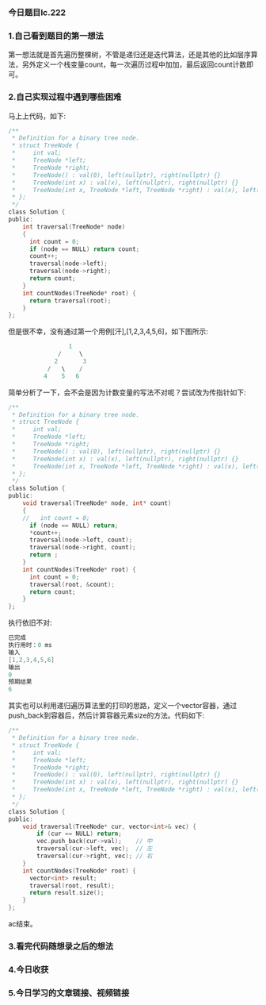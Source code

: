 ### 今日题目lc.222  
  
### 1.自己看到题目的第一想法  
第一想法就是首先遍历整棵树，不管是递归还是迭代算法，还是其他的比如层序算法，另外定义一个栈变量count，每一次遍历过程中加加，最后返回count计数即可。  
    
### 2.自己实现过程中遇到哪些困难  
马上上代码，如下:  
```c  
/**
 * Definition for a binary tree node.
 * struct TreeNode {
 *     int val;
 *     TreeNode *left;
 *     TreeNode *right;
 *     TreeNode() : val(0), left(nullptr), right(nullptr) {}
 *     TreeNode(int x) : val(x), left(nullptr), right(nullptr) {}
 *     TreeNode(int x, TreeNode *left, TreeNode *right) : val(x), left(left), right(right) {}
 * };
 */
class Solution {
public:
    int traversal(TreeNode* node)
    {
      int count = 0;
      if (node == NULL) return count;
      count++;
      traversal(node->left);
      traversal(node->right);
      return count;
    }
    int countNodes(TreeNode* root) {
      return traversal(root);
    }
};
```  
但是很不幸，没有通过第一个用例[汗],[1,2,3,4,5,6]，如下图所示:  
```c  
                 1
              /     \
             2       3
           /   \    /
          4    5   6     
```  
简单分析了一下，会不会是因为计数变量的写法不对呢？尝试改为传指针如下:  
```c  
/**
 * Definition for a binary tree node.
 * struct TreeNode {
 *     int val;
 *     TreeNode *left;
 *     TreeNode *right;
 *     TreeNode() : val(0), left(nullptr), right(nullptr) {}
 *     TreeNode(int x) : val(x), left(nullptr), right(nullptr) {}
 *     TreeNode(int x, TreeNode *left, TreeNode *right) : val(x), left(left), right(right) {}
 * };
 */
class Solution {
public:
    void traversal(TreeNode* node, int* count)
    {
    //   int count = 0;
      if (node == NULL) return;
      *count++;
      traversal(node->left, count);
      traversal(node->right, count);
      return ;
    }
    int countNodes(TreeNode* root) {
      int count = 0;
      traversal(root, &count);
      return count;
    }
};
```  
执行依旧不对:  
```c  
已完成
执行用时：0 ms
输入
[1,2,3,4,5,6]
输出
0
预期结果
6
```  
  
其实也可以利用递归遍历算法里的打印的思路，定义一个vector容器，通过push_back到容器后，然后计算容器元素size的方法。代码如下:  
```c  
/**
 * Definition for a binary tree node.
 * struct TreeNode {
 *     int val;
 *     TreeNode *left;
 *     TreeNode *right;
 *     TreeNode() : val(0), left(nullptr), right(nullptr) {}
 *     TreeNode(int x) : val(x), left(nullptr), right(nullptr) {}
 *     TreeNode(int x, TreeNode *left, TreeNode *right) : val(x), left(left), right(right) {}
 * };
 */
class Solution {
public:
    void traversal(TreeNode* cur, vector<int>& vec) {
        if (cur == NULL) return;
        vec.push_back(cur->val);    // 中
        traversal(cur->left, vec);  // 左
        traversal(cur->right, vec); // 右
    }
    int countNodes(TreeNode* root) {
      vector<int> result;
      traversal(root, result);
      return result.size();
    }
};
```  
ac结束。  
  
### 3.看完代码随想录之后的想法  
### 4.今日收获  
### 5.今日学习的文章链接、视频链接  
 
 
 
 
 
 


